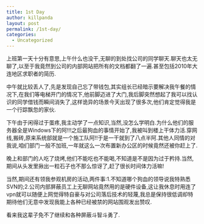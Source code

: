 ```yaml
---
title: 1st Day
author: killpanda
layout: post
permalink: /1st-day/
categories:
  - Uncategorized
---
```

上班第一天十分有意思,上午什么也没干,无聊的到处找公司的同学聊天.聊天也太无聊了,以至于我竟然到公司的内部网站把所有的文档都翻了一遍.甚至包括2010年大连地区求职者的简历.

中午就比较丢人了,先是发现自己忘了带钱包,其实组长已经暗示要解决我午餐的情况下,在我们等电梯开门的情况下,他前脚迈进了大门,我后脚突然想起了我可以找认识的同学借钱而瞬间消失了,这样诡异的场景今天出现了很多次,他们肯定觉得我是一个行踪飘忽的家伙.

下午由于闲得过于蛋疼,我主动学了一点知识,当然,没怎么学明白.为什么他们的服务器全是Windows下的阿!!!之后最狗血的事情开始了,我被叫到楼上干体力活.穿网线,搬砖,原来系统部就是一个施工队阿!!于是一干就到了八点半阿.其他人同情的对我说,咱们部门一般不加班,一年就这么一次布置新办公区的时候竟然还被你赶上了.

晚上和部门的人吃了烧烤,他们不能吃也不能喝,不知道是不是因为过于矜持.当然,期间从头发里揪出一粒石子也不那么惊讶了,赶了很长时间体力活嘛!

当然,期间还有领我参观机房的活动,两件事:1.不知道哪个狗血的领导说我特熟悉SVN的;2.公司内部屏蔽员工上无聊网站竟然用的是硬件设备,这让我休息时用连了vpn就可以随便上网觉得特自豪与对公司落后技术的轻蔑,我总是保持很低调却特期待他们无意中发现我能上各种已经被禁的网站围观发出赞叹.

看来我这辈子免不了继续和各种屏蔽斗智斗勇了.
